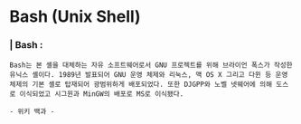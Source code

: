 # Bash (Unix Shell) 

### | Bash :

```
Bash는 본 셸을 대체하는 자유 소프트웨어로서 GNU 프로젝트를 위해 브라이언 폭스가 작성한 유닉스 셸이다. 1989년 발표되어 GNU 운영 체제와 리눅스, 맥 OS X 그리고 다윈 등 운영 체제의 기본 셸로 탑재되어 광범위하게 배포되었다. 또한 DJGPP와 노벨 넷웨어에 의해 도스로 이식되었고 시그윈과 MinGW의 배포로 MS로 이식됐다. 

- 위키 백과 - 
```

